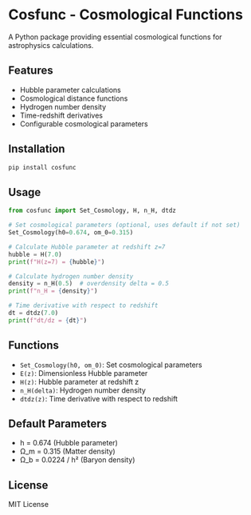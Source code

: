 # Cosfunc - Cosmological Functions

A Python package providing essential cosmological functions for astrophysics calculations.

## Features

- Hubble parameter calculations
- Cosmological distance functions
- Hydrogen number density
- Time-redshift derivatives
- Configurable cosmological parameters

## Installation

```bash
pip install cosfunc
```

## Usage

```python
from cosfunc import Set_Cosmology, H, n_H, dtdz

# Set cosmological parameters (optional, uses default if not set)
Set_Cosmology(h0=0.674, om_0=0.315)

# Calculate Hubble parameter at redshift z=7
hubble = H(7.0)
print(f"H(z=7) = {hubble}")

# Calculate hydrogen number density
density = n_H(0.5)  # overdensity delta = 0.5
print(f"n_H = {density}")

# Time derivative with respect to redshift
dt = dtdz(7.0)
print(f"dt/dz = {dt}")
```

## Functions

- `Set_Cosmology(h0, om_0)`: Set cosmological parameters
- `E(z)`: Dimensionless Hubble parameter
- `H(z)`: Hubble parameter at redshift z
- `n_H(delta)`: Hydrogen number density
- `dtdz(z)`: Time derivative with respect to redshift

## Default Parameters

- h = 0.674 (Hubble parameter)
- Ω_m = 0.315 (Matter density)
- Ω_b = 0.0224 / h² (Baryon density)

## License

MIT License
